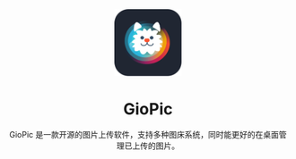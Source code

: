 <div align="center">
<img src="./public/favicon.svg" width="120" />
<h1>GioPic</h1>

GioPic 是一款开源的图片上传软件，支持多种图床系统，同时能更好的在桌面管理已上传的图片。<br/>

</div>
